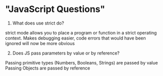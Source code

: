 # "JavaScript Questions"

1. What does use strict do?

 strict mode allows you to place a program or function in a strict operating context. Makes debugging easier, code errors that would have been ignored will now be more obvious

2. Does JS pass parameters by value or by reference?

  Passing primitive types (Numbers, Booleans, Strings) are passed by value <br>
  Passing Objects are passed by reference
